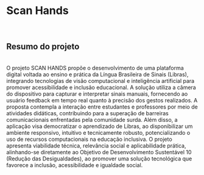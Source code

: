 <h1>Scan Hands</h1>
<br>
<h2>Resumo do projeto</h2>
<br>
O projeto SCAN HANDS propõe o desenvolvimento de uma plataforma digital voltada ao ensino e prática da Língua Brasileira de Sinais (Libras), integrando tecnologias de visão computacional e inteligência artificial para promover acessibilidade e inclusão educacional. A solução utiliza a câmera do dispositivo para capturar e interpretar sinais manuais, fornecendo ao usuário feedback em tempo real quanto à precisão dos gestos realizados. A proposta contempla a interação entre estudantes e professores por meio de atividades didáticas, contribuindo para a superação de barreiras comunicacionais enfrentadas pela comunidade surda. Além disso, a aplicação visa democratizar o aprendizado de Libras, ao disponibilizar um ambiente responsivo, intuitivo e tecnicamente robusto, potencializando o uso de recursos computacionais na educação inclusiva. O projeto apresenta viabilidade técnica, relevância social e aplicabilidade prática, alinhando-se diretamente ao Objetivo de Desenvolvimento Sustentável 10 (Redução das Desigualdades), ao promover uma solução tecnológica que favorece a inclusão, acessibilidade e igualdade social.
<br>
